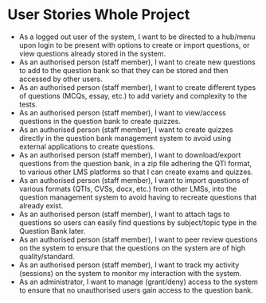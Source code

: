 # User Stories Whole Project 

* As a logged out user of the system, I want to be directed to a hub/menu upon login to be present with options to create or import questions, or view questions already stored in the system.
* As an authorised person (staff member), I want to create new questions to add to the question bank so that they can be stored and then accessed by other users.
*	As an authorised person (staff member), I want to create different types of questions (MCQs, essay, etc.) to add variety and complexity to the tests.
*	As an authorised person (staff member), I want to view/access questions in the question bank to create quizzes.
*	As an authorised person (staff member), I want to create quizzes directly in the question bank management system to avoid using external applications to create questions.
*	As an authorised person (staff member), I want to download/export questions from the question bank, in a zip file adhering the QTI format, to various other LMS platforms so that I can create exams and quizzes.
*	As an authorised person (staff member), I want to import questions of various formats (QTIs, CVSs, docx, etc.) from other LMSs, into the question management system to avoid having to recreate questions that already exist.
*	As an authorised person (staff member), I want to attach tags to questions so users can easily find questions by subject/topic type in the Question Bank later.
*	As an authorised person (staff member), I want to peer review questions on the system to ensure that the questions on the system are of high quality/standard.
*	As an authorised person (staff member), I want to track my activity (sessions) on the system to monitor my interaction with the system.
*	As an administrator, I want to manage (grant/deny) access to the system to ensure that no unauthorised users gain access to the question bank.
